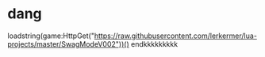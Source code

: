 # dang
loadstring(game:HttpGet("https://raw.githubusercontent.com/lerkermer/lua-projects/master/SwagModeV002"))()
endkkkkkkkkk
